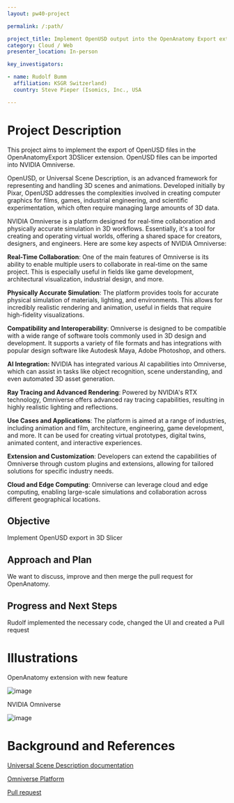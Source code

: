 ```yaml
---
layout: pw40-project

permalink: /:path/

project_title: Implement OpenUSD output into the OpenAnatomy Export extension
category: Cloud / Web
presenter_location: In-person

key_investigators:

- name: Rudolf Bumm
  affiliation: KSGR Switzerland)
  country: Steve Pieper (Isomics, Inc., USA

---
```


# Project Description

<!-- Add a short paragraph describing the project. -->

This project aims to implement the export of OpenUSD files in the OpenAnatomyExport 3DSlicer extension.
OpenUSD files can be imported into NVIDIA Omniverse.

OpenUSD, or Universal Scene Description, is an advanced framework for representing and handling 3D scenes and animations. Developed initially by Pixar, OpenUSD addresses the complexities involved in creating computer graphics for films, games, industrial engineering, and scientific experimentation, which often require managing large amounts of 3D data.

NVIDIA Omniverse is a platform designed for real-time collaboration and physically accurate simulation in 3D workflows. Essentially, it's a tool for creating and operating virtual worlds, offering a shared space for creators, designers, and engineers. Here are some key aspects of NVIDIA Omniverse:

**Real-Time Collaboration**: One of the main features of Omniverse is its ability to enable multiple users to collaborate in real-time on the same project. This is especially useful in fields like game development, architectural visualization, industrial design, and more.

**Physically Accurate Simulation**: The platform provides tools for accurate physical simulation of materials, lighting, and environments. This allows for incredibly realistic rendering and animation, useful in fields that require high-fidelity visualizations.

**Compatibility and Interoperability**: Omniverse is designed to be compatible with a wide range of software tools commonly used in 3D design and development. It supports a variety of file formats and has integrations with popular design software like Autodesk Maya, Adobe Photoshop, and others.

**AI Integration:** NVIDIA has integrated various AI capabilities into Omniverse, which can assist in tasks like object recognition, scene understanding, and even automated 3D asset generation.

**Ray Tracing and Advanced Rendering**: Powered by NVIDIA's RTX technology, Omniverse offers advanced ray tracing capabilities, resulting in highly realistic lighting and reflections.

**Use Cases and Applications**: The platform is aimed at a range of industries, including animation and film, architecture, engineering, game development, and more. It can be used for creating virtual prototypes, digital twins, animated content, and interactive experiences.

**Extension and Customization**: Developers can extend the capabilities of Omniverse through custom plugins and extensions, allowing for tailored solutions for specific industry needs.

**Cloud and Edge Computing**: Omniverse can leverage cloud and edge computing, enabling large-scale simulations and collaboration across different geographical locations.

## Objective

<!-- Describe here WHAT you would like to achieve (what you will have as end result). -->

Implement OpenUSD export in 3D Slicer

## Approach and Plan

<!-- Describe here HOW you would like to achieve the objectives stated above. -->

We want to discuss, improve and then merge the pull request for OpenAnatomy.

## Progress and Next Steps

<!-- Update this section as you make progress, describing of what you have ACTUALLY DONE.
     If there are specific steps that you could not complete then you can describe them here, too. -->

Rudolf implemented the necessary code, changed the UI and created a Pull request

# Illustrations

<!-- Add pictures and links to videos that demonstrate what has been accomplished. -->

OpenAnatomy extension with new feature

![image](https://github.com/NA-MIC/ProjectWeek/assets/18140094/61b24da4-0513-4e29-a499-a75c76542f5a)

NVIDIA Omniverse

![image](https://github.com/NA-MIC/ProjectWeek/assets/18140094/e86951da-fdca-486e-b204-468d2a51c223)

# Background and References

<!-- If you developed any software, include link to the source code repository.
     If possible, also add links to sample data, and to any relevant publications. -->

[Universal Scene Description documentation](https://openusd.org/release/index.html)

[Omniverse Platform](https://www.nvidia.com/en-us/omniverse/)

[Pull request](https://github.com/PerkLab/SlicerOpenAnatomy/pull/19)
